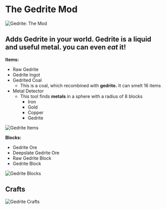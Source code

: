 # The Gedrite Mod
![Gedrite: The Mod](https://i.imgur.com/JP0yLG7.png)

## Adds Gedrite in your world. Gedrite is a liquid and useful metal. you can even _eat_ it!

__Items:__
+ Raw Gedrite
+ Gedrite Ingot
+ Gedrited Coal
  + This is a coal, which recombined with __gedrite.__ It can smelt 16 items 
+ Metal Detector
  + This tool finds __metals__ in a sphere with a radius of 8 blocks
    + Iron
    + Gold
    + Copper
    + Gedrite

![Gedrite Items](https://i.imgur.com/7UEMRxx.png)

__Blocks:__
+ Gedrite Ore
+ Deepslate Gedrite Ore
+ Raw Gedrite Block
+ Gedrite Block

![Gedrite Blocks](https://i.imgur.com/d7TMFJj.png)

## Crafts
![Gedrite Crafts](https://i.imgur.com/tUotYEu.png)
